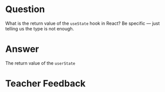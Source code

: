 # Question

What is the return value of the `useState` hook in React? Be specific — just telling us the type is not enough.

# Answer
The return value of the `userState` 
# Teacher Feedback